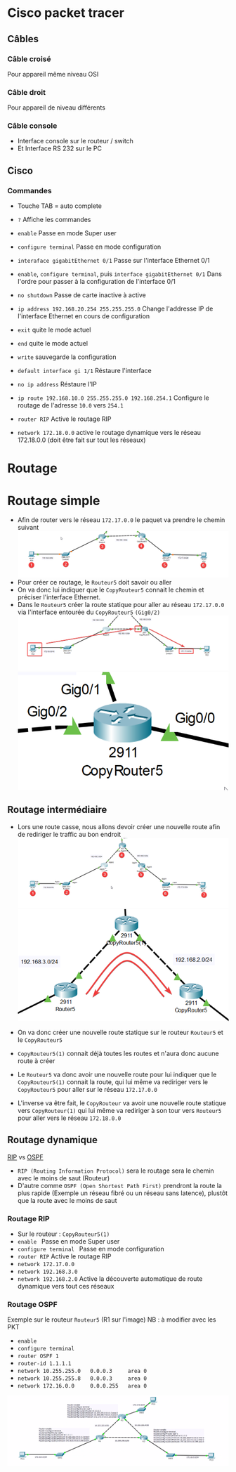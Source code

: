 # Cisco packet tracer
## Câbles
### Câble croisé
Pour appareil même niveau OSI
### Câble droit
Pour appareil de niveau différents
### Câble console
- Interface console sur le routeur / switch
- Et Interface RS 232 sur le PC
## Cisco
### Commandes
- Touche TAB = auto complete
- `?` Affiche les commandes
- `enable` Passe en mode Super user
- `configure terminal` Passe en mode configuration
- `interaface gigabitEthernet 0/1` Passe sur l'interface Ethernet 0/1

- `enable`, `configure terminal`, puis `interface gigabitEthernet 0/1` Dans l'ordre pour passer à la configuration de l'interface 0/1

- `no shutdown` Passe de carte inactive à active

- `ip address 192.168.20.254 255.255.255.0` Change l'addresse IP de l'interface Ethernet en cours de configuration

- `exit` quite le mode actuel
- `end` quite le mode actuel

- `write` sauvegarde la configuration

- `default interface gi 1/1` Réstaure l'interface
- `no ip address` Réstaure l'IP

- `ip route 192.168.10.0 255.255.255.0 192.168.254.1` Configure le routage de l'adresse `10.0` vers `254.1`

- `router RIP` Active le routage RIP
- `network 172.18.0.0` active le routage dynamique vers le réseau 172.18.0.0 (doit être fait sur tout les réseaux)

# Routage
# Routage simple
- Afin de router vers le réseau `172.17.0.0` le paquet va prendre le chemin suivant
![image cisco](https://github.com/Altherneum/.github/blob/main/note/assets/PacketTracer_hxJE4ozS93.png?raw=true)
- Pour créer ce routage, le `Routeur5` doit savoir ou aller
- On va donc lui indiquer que le `CopyRouteur5` connait le chemin et préciser l'interface Ethernet.
- Dans le `Routeur5` créer la route statique pour aller au réseau `172.17.0.0` via l'interface entourée du `CopyRouteur5` `(Gig0/2)`
![image cisco](https://github.com/Altherneum/.github/blob/main/note/assets/PacketTracer_nD1Ro5DoIZ.png?raw=true)
![Interface du routeur](https://github.com/Altherneum/.github/blob/main/note/assets/PacketTracer_FvUjtKC88s.png?raw=true)
## Routage intermédiaire
- Lors une route casse, nous allons devoir créer une nouvelle route afin de rediriger le traffic au bon endroit
![Image cisco avec route en moins](https://github.com/Altherneum/.github/blob/main/note/assets/PacketTracer_1LaxJbFkfa.png?raw=true)
![Image cisco bis](https://github.com/Altherneum/.github/blob/main/note/assets/PacketTracer_xEZwjLLbZI.png?raw=true)
- On va donc créer une nouvelle route statique sur le routeur `Routeur5` et le `CopyRouteur5`
- `CopyRouteur5(1)` connait déjà toutes les routes et n'aura donc aucune route à créer

- Le `Routeur5` va donc avoir une nouvelle route pour lui indiquer que le `CopyRouteur5(1)` connait la route, qui lui même va rediriger vers le `CopyRouteur5` pour aller sur le réseau `172.17.0.0`
- L'inverse va être fait, le `CopyRouteur` va avoir une nouvelle route statique vers `CopyRouteur(1)` qui lui même va rediriger à son tour vers `Routeur5` pour aller vers le réseau `172.18.0.0`
## Routage dynamique
[RIP](https://fr.wikipedia.org/wiki/Routing_Information_Protocol) vs [OSPF](https://fr.wikipedia.org/wiki/Open_Shortest_Path_First)
- `RIP (Routing Information Protocol)` sera le routage sera le chemin avec le moins de saut (Routeur)
- D'autre comme `OSPF (Open Shortest Path First)` prendront la route la plus rapide (Exemple un réseau fibré ou un réseau sans latence), plustôt que la route avec le moins de saut
### Routage RIP
- Sur le routeur : `CopyRouteur5(1)`
-  `enable ` Passe en mode Super user
- `configure terminal ` Passe en mode configuration
- `router RIP` Active le routage RIP
- `network 172.17.0.0`
- `network 192.168.3.0`
- `network 192.168.2.0` Active la découverte automatique de route dynamique vers tout ces réseaux
### Routage OSPF
Exemple sur le routeur `Routeur5` 
(R1 sur l'image) NB : à modifier avec les PKT
- `enable`
- `configure terminal`
- `router OSPF 1`
- `router-id 1.1.1.1`
- `network 10.255.255.0   0.0.0.3     area 0`
- `network 10.255.255.8   0.0.0.3     area 0`
- `network 172.16.0.0     0.0.0.255   area 0`

![cisco OSPF image](https://github.com/Altherneum/.github/blob/main/note/assets/ms-teams_9knjVRjsVE.png?raw=true)